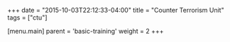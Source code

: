 +++
date = "2015-10-03T22:12:33-04:00"
title = "Counter Terrorism Unit"
tags = ["ctu"]

[menu.main]
  parent = 'basic-training'
  weight = 2
+++
